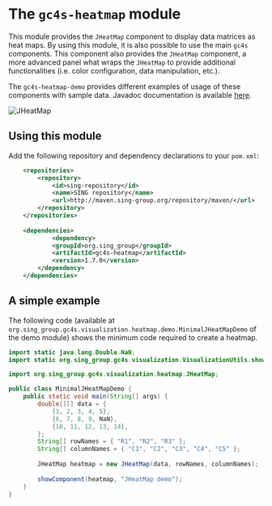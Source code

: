 The `gc4s-heatmap` module
=================

This module provides the `JHeatMap` component to display data matrices as heat maps. By using this module, it is also possible to use the main `gc4s` components. This component also provides the `JHeatMap` component, a more advanced panel what wraps the `JHeatMap` to provide additional functionalities (i.e. color configuration, data manipulation, etc.).

The `gc4s-heatmap-demo` provides different examples of usage of these components with sample data. Javadoc documentation is available [here](http://sing-group.org/gc4s/javadoc/).

![JHeatMap](screenshots/JHeatMap.png)

Using this module
----------------------
Add the following repository and dependency declarations to your `pom.xml`:
```xml
	<repositories>
		<repository>
			<id>sing-repository</id>
			<name>SING repository</name>
			<url>http://maven.sing-group.org/repository/maven/</url>
		</repository>
	</repositories>
	
	<dependencies>
	    	<dependency>
			<groupId>org.sing_group</groupId>
			<artifactId>gc4s-heatmap</artifactId>
			<version>1.7.0</version>
		</dependency>
	</dependencies>
```

A simple example
----------------------
The following code (available at `org.sing_group.gc4s.visualization.heatmap.demo.MinimalJHeatMapDemo` of the demo module) shows the minimum code required to create a heatmap.
```java
import static java.lang.Double.NaN;
import static org.sing_group.gc4s.visualization.VisualizationUtils.showComponent;

import org.sing_group.gc4s.visualization.heatmap.JHeatMap;

public class MinimalJHeatMapDemo {
	public static void main(String[] args) {
		double[][] data = {
			{1, 2, 3, 4, 5},
			{6, 7, 8, 9, NaN},
			{10, 11, 12, 13, 14},
		};
		String[] rowNames = { "R1", "R2", "R3" };
		String[] columnNames = { "C1", "C2", "C3", "C4", "C5" };
		
		JHeatMap heatmap = new JHeatMap(data, rowNames, columnNames);
		
		showComponent(heatmap, "JHeatMap demo");
	}
}
```
